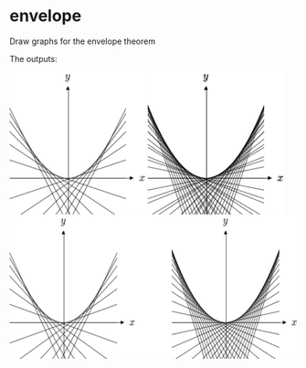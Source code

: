 envelope
========

Draw graphs for the envelope theorem

The outputs:

<img src="envelope0.png" alt="envelope0" height="250"/>
<img src="envelope1.png" alt="envelope1" height="250"/>

<img src="envelope_mult.png" alt="envelope0" height="250"/>
